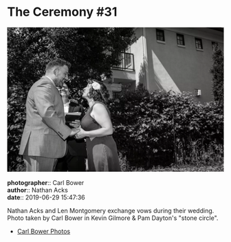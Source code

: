 # The Ceremony #31

![Nathan Acks and Len Montgomery exchange vows](assets/2019-06-29-set-1-the-ceremony-31.webp)

**photographer**:: Carl Bower  
**author**:: Nathan Acks  
**date**:: 2019-06-29 15:47:36

Nathan Acks and Len Montgomery exchange vows during their wedding. Photo taken by Carl Bower in Kevin Gilmore & Pam Dayton's "stone circle".

* [Carl Bower Photos](https://carlbowerphotos.com)
